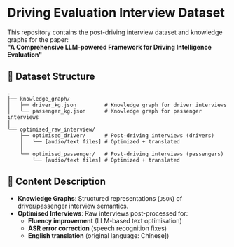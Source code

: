 # Driving Evaluation Interview Dataset

This repository contains the post-driving interview dataset and knowledge graphs for the paper:  
**"A Comprehensive LLM-powered Framework for Driving Intelligence Evaluation"**

## 📁 Dataset Structure
```
.
├── knowledge_graph/
│   ├── driver_kg.json         # Knowledge graph for driver interviews
│   └── passenger_kg.json      # Knowledge graph for passenger interviews
│
└── optimised_raw_interview/
    ├── optimised_driver/      # Post-driving interviews (drivers)
    │   └── [audio/text files] # Optimized + translated
    │
    └── optimised_passenger/   # Post-driving interviews (passengers)
        └── [audio/text files] # Optimized + translated
```


## 🎯 Content Description
- **Knowledge Graphs**: Structured representations (`JSON`) of driver/passenger interview semantics.
- **Optimised Interviews**: Raw interviews post-processed for:
  - **Fluency improvement** (LLM-based text optimisation)
  - **ASR error correction** (speech recognition fixes)
  - **English translation** (original language: Chinese])
